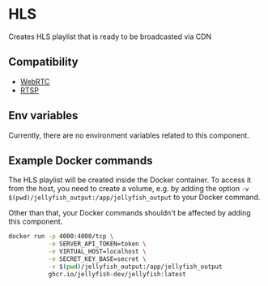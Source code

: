 # HLS

Creates HLS playlist that is ready to be broadcasted via CDN

## Compatibility

* [WebRTC](../peers/webrtc.md)
* [RTSP](../components/rtsp.md)

## Env variables

Currently, there are no environment variables related to this component.

## Example Docker commands

The HLS playlist will be created inside the Docker container. To access it from the host,
you need to create a volume, e.g. by adding the option `-v $(pwd)/jellyfish_output:/app/jellyfish_output`
to your Docker command.

Other than that, your Docker commands shouldn't be affected by adding this component.

```bash
docker run -p 4000:4000/tcp \
           -e SERVER_API_TOKEN=token \
           -e VIRTUAL_HOST=localhost \
           -e SECRET_KEY_BASE=secret \
           -v $(pwd)/jellyfish_output:/app/jellyfish_output
           ghcr.io/jellyfish-dev/jellyfish:latest
```
